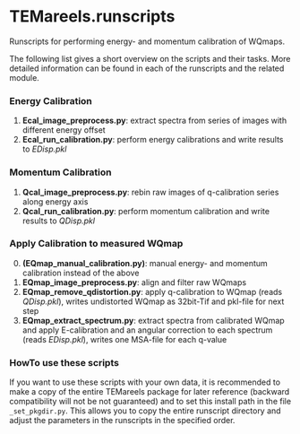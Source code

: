 TEMareels.runscripts
====================

Runscripts for performing energy- and momentum calibration of WQmaps. 

The following list gives a short overview on the scripts and their tasks.
More detailed information can be found in each of the runscripts and
the related module. 

### Energy Calibration

1. **Ecal_image_preprocess.py**: 
      extract spectra from series of images with different energy offset
2. **Ecal_run_calibration.py**:
      perform energy calibrations and write results to *EDisp.pkl*

### Momentum Calibration

1. **Qcal_image_preprocess.py**:
      rebin raw images of q-calibration series along energy axis
2. **Qcal_run_calibration.py**:
      perform momentum calibration and write results to *QDisp.pkl*

### Apply Calibration to measured WQmap

0. **(EQmap_manual_calibration.py)**: 
      manual energy- and momentum calibration instead of the above
1. **EQmap_image_preprocess.py**:
      align and filter raw WQmaps
2. **EQmap_remove_qdistortion.py**:
      apply q-calibration to WQmap (reads *QDisp.pkl*), writes 
      undistorted WQmap as 32bit-Tif and pkl-file for next step
3. **EQmap_extract_spectrum.py**:
      extract spectra from calibrated WQmap and apply E-calibration
      and an angular correction to each spectrum (reads *EDisp.pkl*),
      writes one MSA-file for each q-value
      
### HowTo use these scripts

If you want to use these scripts with your own data, it is recommended
to make a copy of the entire TEMareels package for later reference 
(backward compatibility will not be not guaranteed) and to set this
install path in the file ```_set_pkgdir.py```. This allows you to copy the 
entire runscript directory and adjust the parameters in the runscripts
in the specified order.
